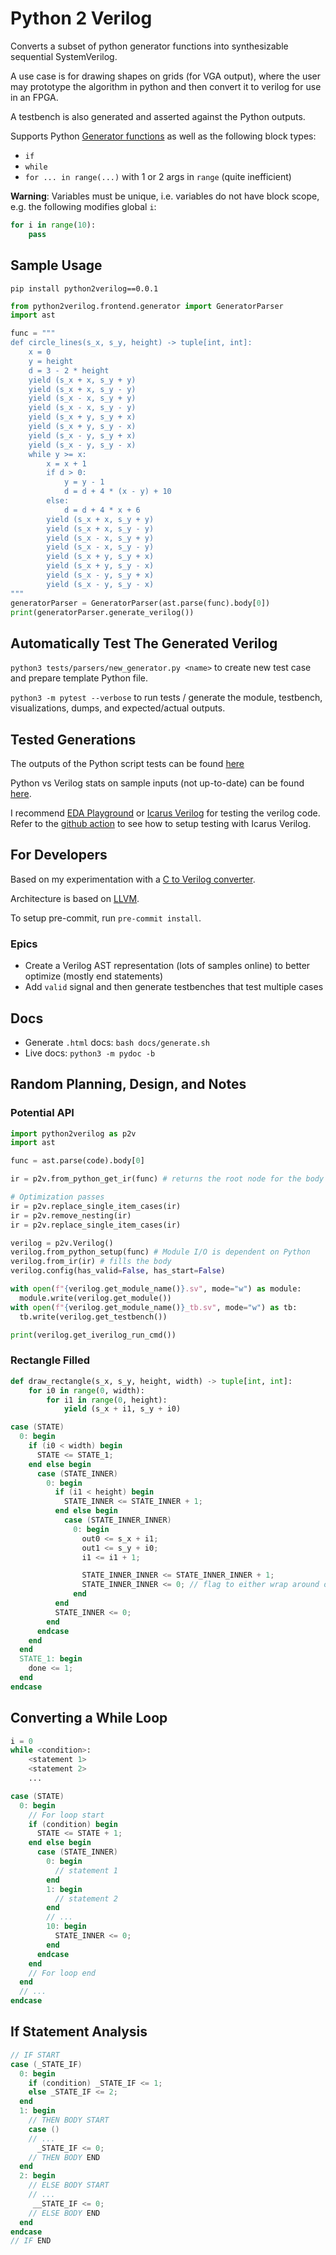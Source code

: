 # Python 2 Verilog

Converts a subset of python generator functions into synthesizable sequential SystemVerilog.

A use case is for drawing shapes on grids (for VGA output), where the user may prototype the algorithm in python and then convert it to verilog for use in an FPGA.

A testbench is also generated and asserted against the Python outputs.

Supports Python [Generator functions](https://wiki.python.org/moin/Generators) as well as the following block types:

- `if`
- `while`
- `for ... in range(...)` with 1 or 2 args in `range` (quite inefficient)

**Warning**: Variables must be unique, i.e. variables do not have block scope, e.g. the following modifies global `i`:

```python
for i in range(10):
    pass
```
## Sample Usage
`pip install python2verilog==0.0.1`

```python
from python2verilog.frontend.generator import GeneratorParser
import ast

func = """
def circle_lines(s_x, s_y, height) -> tuple[int, int]:
    x = 0
    y = height
    d = 3 - 2 * height
    yield (s_x + x, s_y + y)
    yield (s_x + x, s_y - y)
    yield (s_x - x, s_y + y)
    yield (s_x - x, s_y - y)
    yield (s_x + y, s_y + x)
    yield (s_x + y, s_y - x)
    yield (s_x - y, s_y + x)
    yield (s_x - y, s_y - x)
    while y >= x:
        x = x + 1
        if d > 0:
            y = y - 1
            d = d + 4 * (x - y) + 10
        else:
            d = d + 4 * x + 6
        yield (s_x + x, s_y + y)
        yield (s_x + x, s_y - y)
        yield (s_x - x, s_y + y)
        yield (s_x - x, s_y - y)
        yield (s_x + y, s_y + x)
        yield (s_x + y, s_y - x)
        yield (s_x - y, s_y + x)
        yield (s_x - y, s_y - x)
"""
generatorParser = GeneratorParser(ast.parse(func).body[0])
print(generatorParser.generate_verilog())
```

## Automatically Test The Generated Verilog
`python3 tests/parsers/new_generator.py <name>` to create new test case and prepare template Python file.

`python3 -m pytest --verbose` to run tests / generate the module, testbench, visualizations, dumps, and expected/actual outputs.

## Tested Generations
The outputs of the Python script tests can be found [here](https://nightly.link/WorldofKerry/Python2Verilog/workflows/python-package/main/data-generator.zip)

Python vs Verilog stats on sample inputs (not up-to-date) can be found [here](tests/frontend/data/generator/stats.md).

I recommend [EDA Playground](https://edaplayground.com/) or [Icarus Verilog](https://github.com/steveicarus/iverilog) for testing the verilog code. Refer to the [github action](.github/workflows/python-package.yml) to see how to setup testing with Icarus Verilog.

## For Developers
Based on my experimentation with a [C to Verilog converter](https://github.com/WorldofKerry/c2hdl).

Architecture is based on [LLVM](https://llvm.org/).

To setup pre-commit, run `pre-commit install`.

### Epics

- Create a Verilog AST representation (lots of samples online) to better optimize (mostly end statements)
- Add `valid` signal and then generate testbenches that test multiple cases

## Docs

- Generate `.html` docs: `bash docs/generate.sh`
- Live docs: `python3 -m pydoc -b`

## Random Planning, Design, and Notes

### Potential API
```python
import python2verilog as p2v
import ast

func = ast.parse(code).body[0]

ir = p2v.from_python_get_ir(func) # returns the root node for the body

# Optimization passes
ir = p2v.replace_single_item_cases(ir)
ir = p2v.remove_nesting(ir)
ir = p2v.replace_single_item_cases(ir)

verilog = p2v.Verilog()
verilog.from_python_setup(func) # Module I/O is dependent on Python
verilog.from_ir(ir) # fills the body
verilog.config(has_valid=False, has_start=False)

with open(f"{verilog.get_module_name()}.sv", mode="w") as module:
  module.write(verilog.get_module())
with open(f"{verilog.get_module_name()}_tb.sv", mode="w") as tb:
  tb.write(verilog.get_testbench())

print(verilog.get_iverilog_run_cmd())
```

### Rectangle Filled

```python
def draw_rectangle(s_x, s_y, height, width) -> tuple[int, int]:
    for i0 in range(0, width):
        for i1 in range(0, height):
            yield (s_x + i1, s_y + i0)
```

```verilog
case (STATE)
  0: begin
    if (i0 < width) begin
      STATE <= STATE_1;
    end else begin
      case (STATE_INNER)
        0: begin
          if (i1 < height) begin
            STATE_INNER <= STATE_INNER + 1;
          end else begin
            case (STATE_INNER_INNER)
              0: begin
                out0 <= s_x + i1;
                out1 <= s_y + i0;
                i1 <= i1 + 1;

                STATE_INNER_INNER <= STATE_INNER_INNER + 1;
                STATE_INNER_INNER <= 0; // flag to either wrap around or remain
              end
          end
          STATE_INNER <= 0;
        end
      endcase
    end
  end
  STATE_1: begin
    done <= 1;
  end
endcase
```

## Converting a While Loop

```python
i = 0
while <condition>:
    <statement 1>
    <statement 2>
    ...
```

```verilog
case (STATE)
  0: begin
    // For loop start
    if (condition) begin
      STATE <= STATE + 1;
    end else begin
      case (STATE_INNER)
        0: begin
          // statement 1
        end
        1: begin
          // statement 2
        end
        // ...
        10: begin
          STATE_INNER <= 0;
        end
      endcase
    end
    // For loop end
  end
  // ...
endcase
```

## If Statement Analysis

```verilog
// IF START
case (_STATE_IF)
  0: begin
    if (condition) _STATE_IF <= 1;
    else _STATE_IF <= 2;
  end
  1: begin
    // THEN BODY START
    case ()
    // ...
      _STATE_IF <= 0;
    // THEN BODY END
  end
  2: begin
    // ELSE BODY START
    // ...
     __STATE_IF <= 0;
    // ELSE BODY END
  end
endcase
// IF END
```
